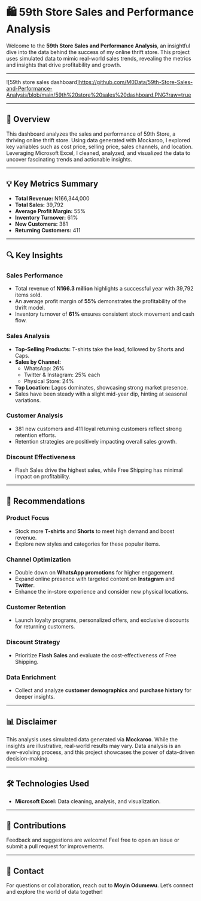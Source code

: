# 🛍️ 59th Store Sales and Performance Analysis

Welcome to the **59th Store Sales and Performance Analysis**, an insightful dive into the data behind the success of my online thrift store. This project uses simulated data to mimic real-world sales trends, revealing the metrics and insights that drive profitability and growth.

---
![59th store sales dashboard]https://github.com/M0Data/59th-Store-Sales-and-Performance-Analysis/blob/main/59th%20store%20sales%20dashboard.PNG?raw=true

---
## 📖 **Overview**

This dashboard analyzes the sales and performance of 59th Store, a thriving online thrift store. Using data generated with Mockaroo, I explored key variables such as cost price, selling price, sales channels, and location. Leveraging Microsoft Excel, I cleaned, analyzed, and visualized the data to uncover fascinating trends and actionable insights.

---

## 💡 **Key Metrics Summary**
- **Total Revenue:** N166,344,000  
- **Total Sales:** 39,792  
- **Average Profit Margin:** 55%  
- **Inventory Turnover:** 61%  
- **New Customers:** 381  
- **Returning Customers:** 411  

---

## 🔍 **Key Insights**

### **Sales Performance**
- Total revenue of **N166.3 million** highlights a successful year with 39,792 items sold.  
- An average profit margin of **55%** demonstrates the profitability of the thrift model.  
- Inventory turnover of **61%** ensures consistent stock movement and cash flow.  

### **Sales Analysis**
- **Top-Selling Products:** T-shirts take the lead, followed by Shorts and Caps.  
- **Sales by Channel:**  
  - WhatsApp: 26%  
  - Twitter & Instagram: 25% each  
  - Physical Store: 24%  
- **Top Location:** Lagos dominates, showcasing strong market presence.  
- Sales have been steady with a slight mid-year dip, hinting at seasonal variations.  

### **Customer Analysis**
- 381 new customers and 411 loyal returning customers reflect strong retention efforts.  
- Retention strategies are positively impacting overall sales growth.  

### **Discount Effectiveness**
- Flash Sales drive the highest sales, while Free Shipping has minimal impact on profitability.  

---

## 🎯 **Recommendations**

### **Product Focus**
- Stock more **T-shirts** and **Shorts** to meet high demand and boost revenue.  
- Explore new styles and categories for these popular items.  

### **Channel Optimization**
- Double down on **WhatsApp promotions** for higher engagement.  
- Expand online presence with targeted content on **Instagram** and **Twitter**.  
- Enhance the in-store experience and consider new physical locations.  

### **Customer Retention**
- Launch loyalty programs, personalized offers, and exclusive discounts for returning customers.  

### **Discount Strategy**
- Prioritize **Flash Sales** and evaluate the cost-effectiveness of Free Shipping.  

### **Data Enrichment**
- Collect and analyze **customer demographics** and **purchase history** for deeper insights.  

---

## 📊 **Disclaimer**
This analysis uses simulated data generated via **Mockaroo**. While the insights are illustrative, real-world results may vary. Data analysis is an ever-evolving process, and this project showcases the power of data-driven decision-making.

---

## 🛠️ **Technologies Used**
- **Microsoft Excel:** Data cleaning, analysis, and visualization.  

---

## 🤝 **Contributions**
Feedback and suggestions are welcome! Feel free to open an issue or submit a pull request for improvements.  

---

## 📩 **Contact**
For questions or collaboration, reach out to **Moyin Odumewu**. Let’s connect and explore the world of data together!
